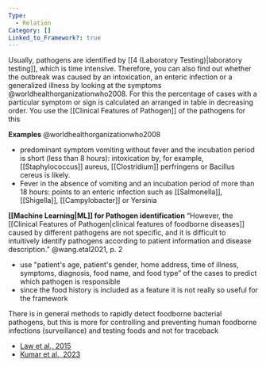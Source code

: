 ```yaml
---
Type:
  - Relation
Category: []
Linked_to_Framework?: true
---
```

Usually, pathogens are identified by [[4 (Laboratory Testing)|laboratory testing]], which is time intensive. Therefore, you can also find out whether the outbreak was caused by an intoxication, an enteric infection or a generalized illness by looking at the symptoms @worldhealthorganizationwho2008. For this the percentage of cases with a particular symptom or sign is calculated an arranged in  table in decreasing order. You use the [[Clinical Features of Pathogen]] of the pathogens for this 

**Examples** @worldhealthorganizationwho2008
- predominant symptom vomiting without fever and the incubation period is short (less than 8 hours):
  intoxication by, for example, [[Staphylococcus]] aureus, [[Clostridium]] perfringens or Bacillus cereus is likely.
- Fever in the absence of vomiting and an incubation period of more than 18 hours:
  points to an enteric infection such as [[Salmonella]], [[Shigella]], [[Campylobacter]] or Yersinia 

**[[Machine Learning|ML]] for Pathogen identification**
“However, the [[Clinical Features of Pathogen|clinical features of foodborne diseases]] caused by different pathogens are not specific, and it is difficult to intuitively identify pathogens according to patient information and disease description.” @wang.etal2021, p. 2
- use "patient's age, patient's gender, home address, time of illness, symptoms, diagnosis, food name, and food type” of the cases to predict which pathogen is responsible
- since the food history is included as a feature it is not really so useful for the framework

There is in general methods to rapidly detect foodborne bacterial pathogens, but this is more for controlling and preventing human foodborne infections (surveillance) and testing foods and not for traceback
- [Law et al., 2015](https://www.ncbi.nlm.nih.gov/pmc/articles/PMC4290631/)
- [Kumar et al., 2023](https://link.springer.com/content/pdf/10.1007/s11831-023-09991-0.pdf)


